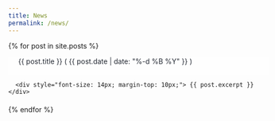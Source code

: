 ```yaml
---
title: News
permalink: /news/
---
```


  {% for post in site.posts %}
  <div style="margin-bottom: 20px;">
      <a style="background-color: #FEFEFE; color: #252A34; width: 100%; height: 35px; text-align: left; vertical-align: middle; padding-left: 20px; text-decoration: none; display: inline-block;" href="{{ post.url | relative_url }}"> {{ post.title }} (<span style="font-size: 14px; margin-top: 5px; margin-bottom: 5px;"> {{ post.date | date: "%-d %B %Y" }} </span>)</a>
      <br />
      
      <div style="font-size: 14px; margin-top: 10px;"> {{ post.excerpt }} </div>
  </div>
  {% endfor %}
